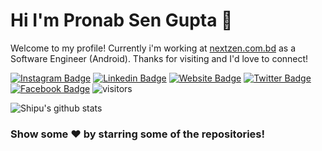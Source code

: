 # Hi I'm Pronab Sen Gupta 👋

Welcome to my profile! Currently i'm working at [nextzen.com.bd](https://nextzen.com.bd/) as a Software Engineer (Android). Thanks for visiting and I'd love to connect!

<!--Website -->
[![Instagram Badge](https://img.shields.io/badge/-Instagram-e4405f?style=flat-square&logo=Instagram&logoColor=white)](https://instagram.com/opisengupta)
[![Linkedin Badge](https://img.shields.io/badge/-LinkedIn-0e76a8?style=flat-square&logo=Linkedin&logoColor=white)](https://linkedin.com/in/opisengupta)
[![Website Badge](https://img.shields.io/badge/Website-3b5998?style=flat-square&logo=google-chrome&logoColor=white)](https://nextzendev.com)
[![Twitter Badge](https://img.shields.io/badge/-Twitter-00acee?style=flat-square&logo=Twitter&logoColor=white)](https://twitter.com/pronabsengupta)
[![Facebook Badge](https://img.shields.io/badge/-Facebook-0088cc?style=flat-square&logo=Facebook&logoColor=white)](https://www.facebook.com/hellopronab/)
![visitors](https://visitor-badge.laobi.icu/badge?page_id=shipu.shipu)

![Shipu's github stats](https://github-readme-stats.vercel.app/api?username=pronabsen&show_icons=true)


### Show some ❤️ by starring some of the repositories!
